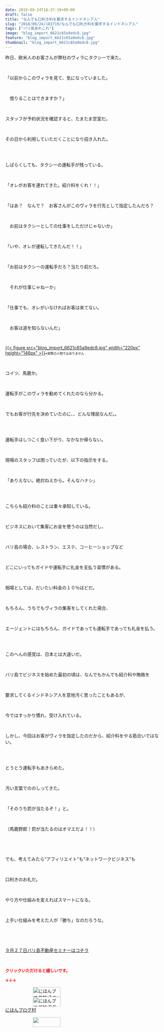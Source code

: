 ```yaml
---
date: 2018-09-24T18:37:19+09:00
draft: false
title: "なんでも口利き料を要求するインドネシア人"
slug: "2018/09/24/183719/なんでも口利き料を要求するインドネシア人"
tags: ["バリ島あれこれ"]
image: "blog_import_6621c65a9edc8.jpg"
feature: "blog_import_6621c65a9edc8.jpg"
thumbnail: "blog_import_6621c65a9edc8.jpg"
---
```

<p>昨日、欧米人のお客さんが弊社のヴィラにタクシーで来た。</p><p> </p><p>「以前からこのヴィラを見て、気になっていました。</p><p> </p><p>　借りることはできますか？」</p><p> </p><p>スタッフが予約状況を確認すると、たまたま空室だ。</p><p> </p><p>その日から利用していただくことになり招き入れた。</p><p> </p><p><br/>しばらくしても、タクシーの運転手が残っている。</p><p> </p><p>「オレがお客を連れてきた。紹介料をくれ！！」</p><p> </p><p>「はあ？　なんで？　お客さんがこのヴィラを行先として指定したんだろ？</p><p> </p><p>　お前はタクシーとしての仕事をしただけじゃないか」</p><p> </p><p>「いや、オレが運転してきたんだ！！」</p><p> </p><p>「お前はタクシーの運転手だろ？当たり前だろ。</p><p> </p><p>　それが仕事じゃねーか」</p><p> </p><p>「仕事でも、オレがいなければお客は来てない。</p><p> </p><p>　お客は道を知らないんだ」</p><p> </p><p><a href="blog_import_6621c65a9edc8.jpg">{{< figure src="blog_import_6621c65a9edc8.jpg" width="220px" height="146px" >}}</a><span style="font-size: 0.7em;">※実際の人物ではありません</span></p><p> </p><p>コイツ、馬鹿か。</p><p> </p><p>運転手がこのヴィラを勧めてくれたのなら分かる。</p><p> </p><p>でもお客が行先を決めていたのに、、どんな理屈なんだ。。</p><p> </p><p><br/>運転手はしつこく食い下がり、なかなか帰らない。</p><p> </p><p>現場のスタッフは困っていたが、以下の指示をする。</p><p> </p><p>「ありえない。絶対ねえから。そんなハナシ」</p><p> </p><p><br/>こちらも紹介料のことは重々承知している。</p><p> </p><p>ビジネスにおいて集客にお金を使うのは当然だし、</p><p> </p><p>バリ島の場合、レストラン、エステ、コーヒーショップなど</p><p> </p><p>どこにいってもガイドや運転手に礼金を支払う習慣がある。</p><p> </p><p>相場としては、だいたい料金の１０％ほどだ。</p><p> </p><p>もちろん、うちでもヴィラの集客をしてくれた場合、</p><p> </p><p>エージェントにはもちろん、ガイドであっても運転手であっても礼金を払う。</p><p> </p><p><br/>このへんの感覚は、日本とは大違いだ。</p><p> </p><p>バリ島でビジネスを始めた最初の頃は、なんでもかんでも紹介料や賄賂を</p><p> </p><p>要求してくるインドネシア人を意地汚く思ったこともあるが、</p><p> </p><p>今ではすっかり慣れ、受け入れている。</p><p> </p><p>しかし、今回はお客がヴィラを指定したのだから、紹介料をやる筋合いではない。</p><p> </p><p> <br/>とうとう運転手もあきらめた。</p><p> </p><p>汚い言葉でののしってきた。</p><p> </p><p>「そのうち罰が当たるぞ！」と。</p><p> </p><p>（馬鹿野郎！罰が当たるのはオマエだよ！！）</p><p> </p><p> </p><p>でも、考えてみたら“アフィリエイト”も“ネットワークビジネス”も</p><p> </p><p>口利きのお礼だ。</p><p> </p><p>やり方や仕組みを変えればスマートになる。</p><p> </p><p>上手い仕組みを考えた人が「勝ち」なのだろうな。</p><p> </p><p> </p><p><a href="entry-12406079825.html" target="_blank">９月２７日バリ島不動産セミナーはコチラ</a></p><p> </p><p><font color="#ff0000" size="2"><strong>クリックいただけると嬉しいです。</strong></font></p><p><font color="#ff0000" size="2"><strong>↓↓↓</strong></font></p><p><a href="ranking.html?p_cid=01260127" id="&amp;blogmura_banner" target="_blank"><img alt="にほんブログ村 その他生活ブログ 不動産投資へ" border="0" height="31" src="data:image/svg+xml;charset=utf-8,%3Csvg%20xmlns%3D%22http%3A%2F%2Fwww.w3.org%2F2000%2Fsvg%22%20title%3D%22Placeholder%20for%20Images%22%20role%3D%22presentation%22%20viewBox%3D%220%200%2088%2031%22%20%2F%3E" width="88" data-src="https://img-proxy.blog-video.jp/images?url=http%3A%2F%2Flife.blogmura.com%2Fhudousantoushi%2Fimg%2Fhudousantoushi88_31.gif" style="aspect-ratio: auto 88 / 31;"/><noscript><img alt="にほんブログ村 その他生活ブログ 不動産投資へ" border="0" height="31" src="https://img-proxy.blog-video.jp/images?url=http%3A%2F%2Flife.blogmura.com%2Fhudousantoushi%2Fimg%2Fhudousantoushi88_31.gif" width="88"></noscript></a><br/><a href="ranking.html?p_cid=01260127" target="_blank"><img alt="にほんブログ村 海外生活ブログ バリ島情報へ" border="0" height="31" src="data:image/svg+xml;charset=utf-8,%3Csvg%20xmlns%3D%22http%3A%2F%2Fwww.w3.org%2F2000%2Fsvg%22%20title%3D%22Placeholder%20for%20Images%22%20role%3D%22presentation%22%20viewBox%3D%220%200%2088%2031%22%20%2F%3E" width="88" data-src="https://img-proxy.blog-video.jp/images?url=http%3A%2F%2Foverseas.blogmura.com%2Fbali%2Fimg%2Fbali88_31.gif" style="aspect-ratio: auto 88 / 31;"/><noscript><img alt="にほんブログ村 海外生活ブログ バリ島情報へ" border="0" height="31" src="https://img-proxy.blog-video.jp/images?url=http%3A%2F%2Foverseas.blogmura.com%2Fbali%2Fimg%2Fbali88_31.gif" width="88"></noscript></a><br/><a href="ranking.html?p_cid=01260127" target="_blank">にほんブログ村</a></p><p><a href="link.php?1804582" title="人気ブログランキングへ"><img border="0" height="31" src="data:image/svg+xml;charset=utf-8,%3Csvg%20xmlns%3D%22http%3A%2F%2Fwww.w3.org%2F2000%2Fsvg%22%20title%3D%22Placeholder%20for%20Images%22%20role%3D%22presentation%22%20viewBox%3D%220%200%2088%2031%22%20%2F%3E" width="88" data-src="https://blog.with2.net/img/banner/banner_22.gif" style="aspect-ratio: auto 88 / 31;"/><noscript><img border="0" height="31" src="https://blog.with2.net/img/banner/banner_22.gif" width="88"></noscript></a></p><p> </p>

